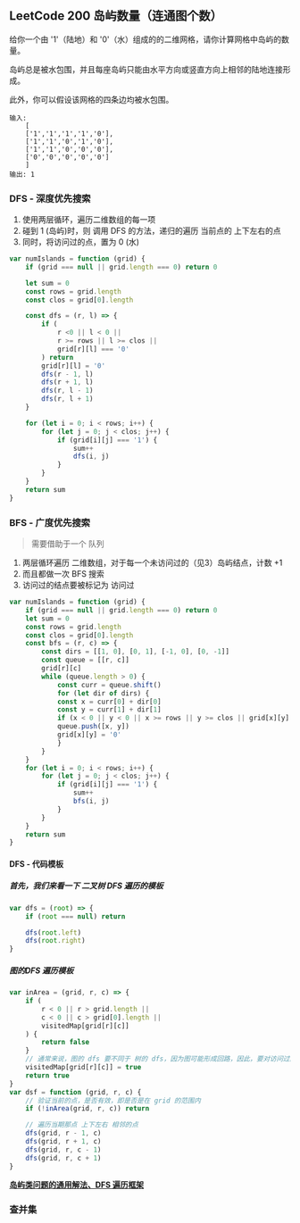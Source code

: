<h2 id="1">LeetCode 200 岛屿数量（连通图个数）</h2>

给你一个由 '1'（陆地）和 '0'（水）组成的的二维网格，请你计算网格中岛屿的数量。  

岛屿总是被水包围，并且每座岛屿只能由水平方向或竖直方向上相邻的陆地连接形成。  

此外，你可以假设该网格的四条边均被水包围。  

    输入:  
        [ 
        ['1','1','1','1','0'],
        ['1','1','0','1','0'],
        ['1','1','0','0','0'],
        ['0','0','0','0','0']
        ]
    输出: 1


### DFS - 深度优先搜索
1. 使用两层循环，遍历二维数组的每一项
2. 碰到 1 (岛屿)时，则 调用 DFS 的方法，递归的遍历 当前点的 上下左右的点
3. 同时，将访问过的点，置为 0 (水)

```javascript
var numIslands = function (grid) {
    if (grid === null || grid.length === 0) return 0

    let sum = 0
    const rows = grid.length
    const clos = grid[0].length

    const dfs = (r, l) => {
        if (
            r <0 || l < 0 || 
            r >= rows || l >= clos || 
            grid[r][l] === '0'
        ) return
        grid[r][l] = '0'
        dfs(r - 1, l)
        dfs(r + 1, l)
        dfs(r, l - 1)
        dfs(r, l + 1)
    }

    for (let i = 0; i < rows; i++) {
        for (let j = 0; j < clos; j++) {
            if (grid[i][j] === '1') {
                sum++
                dfs(i, j)
            }
        }
    }
    return sum
}
```

### BFS - 广度优先搜索
> 需要借助于一个 队列

1. 两层循环遍历 二维数组，对于每一个未访问过的（见3）岛屿结点，计数 +1
2. 而且都做一次 BFS 搜索
3. 访问过的结点要被标记为 访问过 

```javascript
var numIslands = function (grid) {
    if (grid === null || grid.length === 0) return 0
    let sum = 0
    const rows = grid.length
    const clos = grid[0].length
    const bfs = (r, c) => {
        const dirs = [[1, 0], [0, 1], [-1, 0], [0, -1]]
        const queue = [[r, c]]
        grid[r][c]
        while (queue.length > 0) {
            const curr = queue.shift()
            for (let dir of dirs) {
            const x = curr[0] + dir[0]
            const y = curr[1] + dir[1]
            if (x < 0 || y < 0 || x >= rows || y >= clos || grid[x][y] === '0') continue
            queue.push([x, y])
            grid[x][y] = '0'
            }
        }
    }
    for (let i = 0; i < rows; i++) {
        for (let j = 0; j < clos; j++) {
            if (grid[i][j] === '1') {
                sum++
                bfs(i, j)
            }
        }
    }
    return sum
}
```

#### DFS - 代码模板
##### 首先，我们来看一下 二叉树 DFS 遍历的模板
```javascript
var dfs = (root) => {
    if (root === null) return

    dfs(root.left)
    dfs(root.right)
}
```

##### 图的DFS 遍历模板
```javascript
var inArea = (grid, r, c) => {
    if (
        r < 0 || r > grid.length || 
        c < 0 || c > grid[0].length || 
        visitedMap[grid[r][c]]
    ) {
        return false
    }
    // 通常来说，图的 dfs 要不同于 树的 dfs，因为图可能形成回路，因此，要对访问过的元素打上标记
    visitedMap[grid[r][c]] = true
    return true
}
var dsf = function (grid, r, c) {
    // 验证当前的点，是否有效，即是否是在 grid 的范围内
    if (!inArea(grid, r, c)) return 

    // 遍历当期那点 上下左右 相邻的点
    dfs(grid, r - 1, c)
    dfs(grid, r + 1, c)
    dfs(grid, r, c - 1)
    dfs(grid, r, c + 1)
}
```

**[岛屿类问题的通用解法、DFS 遍历框架](https://leetcode-cn.com/problems/number-of-islands/solution/dao-yu-lei-wen-ti-de-tong-yong-jie-fa-dfs-bian-li-/)**

### 查并集